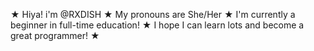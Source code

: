 ★ Hiya! i'm @RXDISH
★ My pronouns are She/Her
★ I'm currently a beginner in full-time education!
★ I hope I can learn lots and become a great programmer!
★
